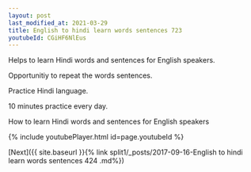 ```yaml
---
layout: post
last_modified_at: 2021-03-29
title: English to hindi learn words sentences 723 
youtubeId: CGiHF6NlEus
---
```

 
 
Helps to learn Hindi words and sentences for English speakers.

Opportunitiy to repeat the words sentences. 

Practice Hindi language. 
 
10 minutes practice every day. 
 
How to learn Hindi words and sentences for English speakers 
 
{% include youtubePlayer.html id=page.youtubeId %}
 
 
[Next]({{ site.baseurl }}{% link  split1/_posts/2017-09-16-English to hindi learn words sentences 424 .md%})
 
